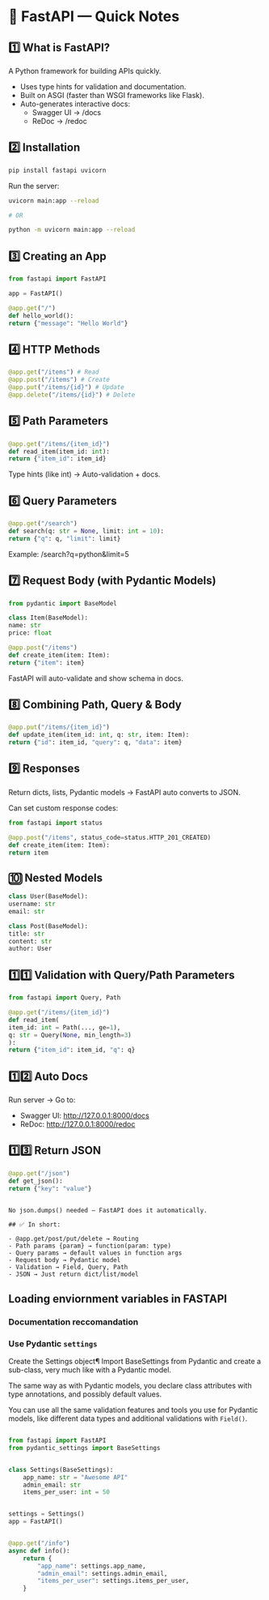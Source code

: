 # 📘 FastAPI — Quick Notes

## 1️⃣ What is FastAPI?

A Python framework for building APIs quickly.

- Uses type hints for validation and documentation.
- Built on ASGI (faster than WSGI frameworks like Flask).
- Auto-generates interactive docs:
  - Swagger UI → /docs
  - ReDoc → /redoc

## 2️⃣ Installation

```bash
pip install fastapi uvicorn

```

Run the server:

```bash
uvicorn main:app --reload

# OR

python -m uvicorn main:app --reload

```

## 3️⃣ Creating an App

```python
from fastapi import FastAPI

app = FastAPI()

@app.get("/")
def hello_world():
return {"message": "Hello World"}

```

## 4️⃣ HTTP Methods

```python
@app.get("/items") # Read
@app.post("/items") # Create
@app.put("/items/{id}") # Update
@app.delete("/items/{id}") # Delete

```

## 5️⃣ Path Parameters

```python
@app.get("/items/{item_id}")
def read_item(item_id: int):
return {"item_id": item_id}

```

Type hints (like int) → Auto-validation + docs.

## 6️⃣ Query Parameters

```python
@app.get("/search")
def search(q: str = None, limit: int = 10):
return {"q": q, "limit": limit}

```

Example: /search?q=python&limit=5

## 7️⃣ Request Body (with Pydantic Models)

```python
from pydantic import BaseModel

class Item(BaseModel):
name: str
price: float

@app.post("/items")
def create_item(item: Item):
return {"item": item}

```

FastAPI will auto-validate and show schema in docs.

## 8️⃣ Combining Path, Query & Body

```python
@app.put("/items/{item_id}")
def update_item(item_id: int, q: str, item: Item):
return {"id": item_id, "query": q, "data": item}

```

## 9️⃣ Responses

Return dicts, lists, Pydantic models → FastAPI auto converts to JSON.

Can set custom response codes:

```python
from fastapi import status

@app.post("/items", status_code=status.HTTP_201_CREATED)
def create_item(item: Item):
return item

```

## 🔟 Nested Models

```python
class User(BaseModel):
username: str
email: str

class Post(BaseModel):
title: str
content: str
author: User

```

## 1️⃣1️⃣ Validation with Query/Path Parameters

```python
from fastapi import Query, Path

@app.get("/items/{item_id}")
def read_item(
item_id: int = Path(..., ge=1),
q: str = Query(None, min_length=3)
):
return {"item_id": item_id, "q": q}

```

## 1️⃣2️⃣ Auto Docs

Run server → Go to:

- Swagger UI: http://127.0.0.1:8000/docs
- ReDoc: http://127.0.0.1:8000/redoc

## 1️⃣3️⃣ Return JSON

```python
@app.get("/json")
def get_json():
return {"key": "value"}
```

```

No json.dumps() needed — FastAPI does it automatically.

## ✅ In short:

- @app.get/post/put/delete → Routing
- Path params {param} → function(param: type)
- Query params → default values in function args
- Request body → Pydantic model
- Validation → Field, Query, Path
- JSON → Just return dict/list/model
```

## Loading enviornment variables in FASTAPI

### Documentation reccomandation

### Use Pydantic `settings`

Create the Settings object¶
Import BaseSettings from Pydantic and create a sub-class, very much like with a Pydantic model.

The same way as with Pydantic models, you declare class attributes with type annotations, and possibly default values.

You can use all the same validation features and tools you use for Pydantic models, like different data types and additional validations with `Field()`.

```python

from fastapi import FastAPI
from pydantic_settings import BaseSettings


class Settings(BaseSettings):
    app_name: str = "Awesome API"
    admin_email: str
    items_per_user: int = 50


settings = Settings()
app = FastAPI()


@app.get("/info")
async def info():
    return {
        "app_name": settings.app_name,
        "admin_email": settings.admin_email,
        "items_per_user": settings.items_per_user,
    }
```
